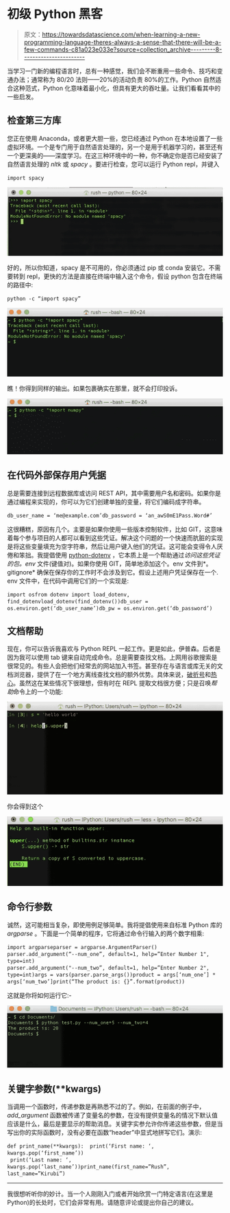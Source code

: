 # 初级 Python 黑客

> 原文：<https://towardsdatascience.com/when-learning-a-new-programming-language-theres-always-a-sense-that-there-will-be-a-few-commands-c81a023e033e?source=collection_archive---------8----------------------->

当学习一门新的编程语言时，总有一种感觉，我们会不断重用一些命令、技巧和变通办法；通常称为 80/20 法则——20%的活动负责 80%的工作。Python 自然适合这种范式，Python 化意味着最小化，但具有更大的吞吐量。让我们看看其中的一些启发。

## 检查第三方库

您正在使用 Anaconda，或者更大胆一些，您已经通过 Python 在本地设置了一些虚拟环境。一个是专门用于自然语言处理的，另一个是用于机器学习的，甚至还有一个更深奥的——深度学习。在这三种环境中的一种，你不确定你是否已经安装了自然语言处理的 *nltk* 或 *spacy* 。要进行检查，您可以运行 Python repl，并键入

```
import spacy
```

![](img/0a39c7bda650be40273e3c37e9e4d180.png)

好的，所以你知道，spacy 是不可用的，你必须通过 pip 或 conda 安装它。不需要转到 repl，更快的方法是直接在终端中输入这个命令，假设 python 包含在终端的路径中:

```
python -c “import spacy”
```

![](img/5882017ee07be5c375bd7a9856d71cb6.png)

瞧！你得到同样的输出。如果包裹确实在那里，就不会打印投诉。

![](img/8678f1fff9ebf188bc18e5c248297823.png)

## 在代码外部保存用户凭据

总是需要连接到远程数据库或访问 REST API，其中需要用户名和密码。如果你是通过编程来实现的，你可以为它们创建单独的变量，将它们编码成字符串。

```
db_user_name = ‘me@example.com’db_password = ‘an_awS0mE1Pass.Word#’
```

这很糟糕，原因有几个。主要是如果你使用一些版本控制软件，比如 GIT，这意味着每个参与项目的人都可以看到这些凭证。解决这个问题的一个快速而肮脏的实现是将这些变量填充为空字符串，然后让用户键入他们的凭证。这可能会变得令人厌倦和笨拙。我提倡使用 [python-dotenv](https://github.com/theskumar/python-dotenv) ，它本质上是一个帮助通过*访问这些凭证的包。env* 文件(键值对)。如果你使用 GIT，简单地添加这个。env 文件到*。gitignore* 确保在保存你的工作时不会涉及到它。假设上述用户凭证保存在一个. env 文件中，在代码中调用它们的一个实现是:

```
import osfrom dotenv import load_dotenv, find_dotenvload_dotenv(find_dotenv())db_user = os.environ.get(‘db_user_name’)db_pw = os.environ.get(‘db_password’)
```

## 文档帮助

现在，你可以告诉我喜欢与 Python REPL 一起工作。更是如此，伊普森。后者是因为我可以使用 tab 键来自动完成命令。总是需要查找文档。上网用谷歌搜索是很常见的。有些人会把他们经常去的网站加入书签。甚至存在与语言或库无关的文档浏览器，提供了在一个地方离线查找文档的额外优势。具体来说，[破折号](https://kapeli.com/dash)和[热心](https://zealdocs.org/)。虽然这在某些情况下很理想，但有时在 REPL 提取文档很方便；只是召唤*帮助*命令上的一个功能:

![](img/3dd7f8c43c93751f22178a7c78822436.png)

你会得到这个

![](img/231195d9b435051c20e92a481d48f3d1.png)

## 命令行参数

诚然，这可能相当复杂，即使用例足够简单。我将提倡使用来自标准 Python 库的 *argparse* 。下面是一个简单的程序，它将通过命令行输入的两个数字相乘:

```
import argparseparser = argparse.ArgumentParser()
parser.add_argument(“--num_one”, default=1, help=”Enter Number 1", type=int)
parser.add_argument("--num_two”, default=1, help=”Enter Number 2", type=int)args = vars(parser.parse_args())product = args[‘num_one’] * args[‘num_two’]print(“The product is: {}”.format(product))
```

这就是你将如何运行它:-

![](img/0d2170d3eb09cd7a68f7acf810a2d780.png)

## 关键字参数(**kwargs)

当调用一个函数时，传递参数是再熟悉不过的了。例如，在前面的例子中， *add_argument* 函数被传递了变量名的参数，在没有提供变量名的情况下默认值应该是什么，最后是要显示的帮助消息。关键字实参允许你传递这些参数，但是当写出你的实际函数时，没有必要在函数“header”中显式地拼写它们。演示:

```
def print_name(**kwargs):  print(‘First name: ‘, kwargs.pop(‘first_name’))
 print(‘Last name: ‘, kwargs.pop(‘last_name’))print_name(first_name=”Rush”, last_name=”Kirubi”)
```

***

我很想听听你的妙计。当一个人刚刚入门或者开始欣赏一门特定语言(在这里是 Python)的长处时，它们会非常有用。请随意评论或提出你自己的建议。